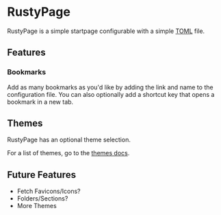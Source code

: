 # RustyPage

RustyPage is a simple startpage configurable with a simple [TOML](https://toml.io/) file.

## Features

### Bookmarks

Add as many bookmarks as you'd like by adding the link and name to the configuration file.
You can also optionally add a shortcut key that opens a bookmark in a new tab.

## Themes

RustyPage has an optional theme selection.

For a list of themes, go to the [themes docs](/docs/themes/).

## Future Features

- Fetch Favicons/Icons?
- Folders/Sections?
- More Themes
